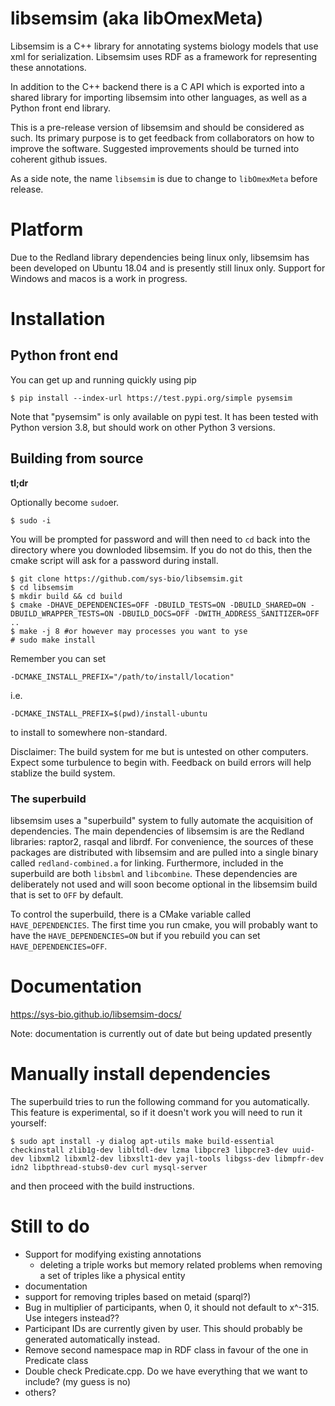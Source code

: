 # libsemsim (aka libOmexMeta)
Libsemsim is a C++ library for annotating systems biology models that 
use xml for serialization. Libsemsim uses RDF as a framework for
representing these annotations. 

In addition to the C++ backend there is a C API which is exported into a shared
library for importing libsemsim into other languages, as well as a Python front 
end library. 

This is a pre-release version of libsemsim and should be considered as such. 
Its primary purpose is to get feedback from collaborators on how to 
improve the software. Suggested improvements should be turned into coherent 
github issues. 

As a side note, the name `libsemsim` is due to change to `libOmexMeta` before release. 

# Platform
Due to the Redland library dependencies being linux only, libsemsim has been 
developed on Ubuntu 18.04 and is presently still linux only. Support for Windows 
and macos is a work in progress. 

# Installation
## Python front end
You can get up and running quickly using pip

    $ pip install --index-url https://test.pypi.org/simple pysemsim

Note that "pysemsim" is only available on pypi test. It has been tested with Python
version 3.8, but should work on other Python 3 versions. 

## Building from source
**tl;dr**

Optionally become `sudo`er.
```
$ sudo -i
```
You will be prompted for password and will then need to `cd` back into the directory
where you downloded libsemsim. If you do not do this, then the cmake 
script will ask for a password during install. 

```
$ git clone https://github.com/sys-bio/libsemsim.git
$ cd libsemsim
$ mkdir build && cd build
$ cmake -DHAVE_DEPENDENCIES=OFF -DBUILD_TESTS=ON -DBUILD_SHARED=ON -DBUILD_WRAPPER_TESTS=ON -DBUILD_DOCS=OFF -DWITH_ADDRESS_SANITIZER=OFF ..
$ make -j 8 #or however may processes you want to yse
# sudo make install
```

Remember you can set
```
-DCMAKE_INSTALL_PREFIX="/path/to/install/location"  
```
i.e. 
```
-DCMAKE_INSTALL_PREFIX=$(pwd)/install-ubuntu  
```
to install to somewhere non-standard. 

Disclaimer: The build system for me but is untested on other computers. Expect some turbulence 
to begin with. Feedback on build errors will help stablize the build system. 

### The superbuild
libsemsim uses a "superbuild" system to fully automate the acquisition of dependencies. The main dependencies of 
libsemsim is are the Redland libraries: raptor2, rasqal and librdf. For convenience, the sources of these packages 
are distributed with libsemsim and are pulled into a single binary called `redland-combined.a` for linking. Furthermore, 
included in the superbuild are both `libsbml` and `libcombine`. These dependencies are deliberately not 
used and will soon become optional in the libsemsim build that is set to `OFF` by default.  

To control the superbuild, there is a CMake variable called `HAVE_DEPENDENCIES`. 
The first time you run cmake, you will probably want to have the `HAVE_DEPENDENCIES=ON` 
but if you rebuild you can set `HAVE_DEPENDENCIES=OFF`. 

# Documentation

https://sys-bio.github.io/libsemsim-docs/

Note: documentation is currently out of date but being updated presently 

# Manually install dependencies
The superbuild tries to run the following command for you automatically. This 
feature is experimental, so if it doesn't work you will need to run it yourself: 

```
$ sudo apt install -y dialog apt-utils make build-essential checkinstall zlib1g-dev libltdl-dev lzma libpcre3 libpcre3-dev uuid-dev libxml2 libxml2-dev libxslt1-dev yajl-tools libgss-dev libmpfr-dev idn2 libpthread-stubs0-dev curl mysql-server
```
and then proceed with the build instructions. 

# Still to do
- Support for modifying existing annotations 
    - deleting a triple works but memory related problems when
      removing a set of triples like a physical entity
- documentation
- support for removing triples based on metaid (sparql?)
- Bug in multiplier of participants, when 0, it should not default to x^-315. Use integers instead??
- Participant IDs are currently given by user. This should probably be generated automatically instead.
- Remove second namespace map in RDF class in favour of the one in Predicate class
- Double check Predicate.cpp. Do we have everything that we want to include? (my guess is no)
- others? 
